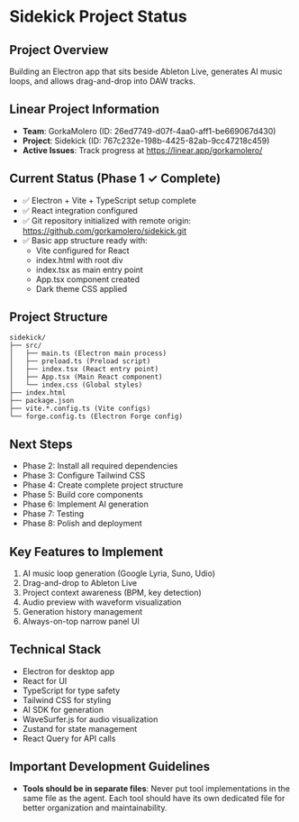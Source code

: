 # Sidekick Project Status

## Project Overview
Building an Electron app that sits beside Ableton Live, generates AI music loops, and allows drag-and-drop into DAW tracks.

## Linear Project Information
- **Team**: GorkaMolero (ID: 26ed7749-d07f-4aa0-aff1-be669067d430)
- **Project**: Sidekick (ID: 767c232e-198b-4425-82ab-9cc47218c459)
- **Active Issues**: Track progress at https://linear.app/gorkamolero/

## Current Status (Phase 1 ✓ Complete)
- ✅ Electron + Vite + TypeScript setup complete
- ✅ React integration configured
- ✅ Git repository initialized with remote origin: https://github.com/gorkamolero/sidekick.git
- ✅ Basic app structure ready with:
  - Vite configured for React
  - index.html with root div
  - index.tsx as main entry point
  - App.tsx component created
  - Dark theme CSS applied

## Project Structure
```
sidekick/
├── src/
│   ├── main.ts (Electron main process)
│   ├── preload.ts (Preload script)
│   ├── index.tsx (React entry point)
│   ├── App.tsx (Main React component)
│   └── index.css (Global styles)
├── index.html
├── package.json
├── vite.*.config.ts (Vite configs)
└── forge.config.ts (Electron Forge config)
```

## Next Steps
- Phase 2: Install all required dependencies
- Phase 3: Configure Tailwind CSS
- Phase 4: Create complete project structure
- Phase 5: Build core components
- Phase 6: Implement AI generation
- Phase 7: Testing
- Phase 8: Polish and deployment

## Key Features to Implement
1. AI music loop generation (Google Lyria, Suno, Udio)
2. Drag-and-drop to Ableton Live
3. Project context awareness (BPM, key detection)
4. Audio preview with waveform visualization
5. Generation history management
6. Always-on-top narrow panel UI

## Technical Stack
- Electron for desktop app
- React for UI
- TypeScript for type safety
- Tailwind CSS for styling
- AI SDK for generation
- WaveSurfer.js for audio visualization
- Zustand for state management
- React Query for API calls

## Important Development Guidelines
- **Tools should be in separate files**: Never put tool implementations in the same file as the agent. Each tool should have its own dedicated file for better organization and maintainability.